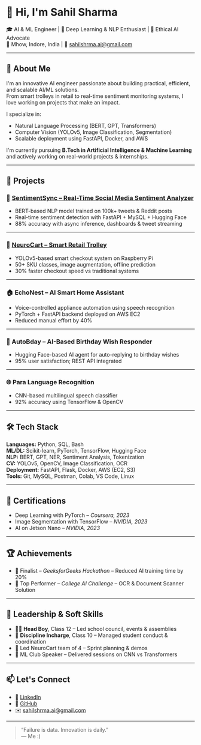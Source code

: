 # 👋 Hi, I'm Sahil Sharma

🎓 AI & ML Engineer | 🤖 Deep Learning & NLP Enthusiast | 🧠 Ethical AI Advocate  
📍 Mhow, Indore, India | 📧 sahilshrma.ai@gmail.com

---

## 🧠 About Me

I'm an innovative AI engineer passionate about building practical, efficient, and scalable AI/ML solutions.  
From smart trolleys in retail to real-time sentiment monitoring systems, I love working on projects that make an impact.

I specialize in:
- Natural Language Processing (BERT, GPT, Transformers)
- Computer Vision (YOLOv5, Image Classification, Segmentation)
- Scalable deployment using FastAPI, Docker, and AWS

I'm currently pursuing **B.Tech in Artificial Intelligence & Machine Learning** and actively working on real-world projects & internships.

---

## 🚀 Projects

### 🧠 [SentimentSync – Real-Time Social Media Sentiment Analyzer](https://github.com/Sahilsharma1705/sentiment-analysis)
- BERT-based NLP model trained on 100k+ tweets & Reddit posts
- Real-time sentiment detection with FastAPI + MySQL + Hugging Face
- 88% accuracy with async inference, dashboards & tweet streaming

---

### 🛒 [NeuroCart – Smart Retail Trolley](https://github.com/Sahilsharma1705/NeuroCart)
- YOLOv5-based smart checkout system on Raspberry Pi
- 50+ SKU classes, image augmentation, offline prediction
- 30% faster checkout speed vs traditional systems

---

### 🏠 EchoNest – AI Smart Home Assistant
- Voice-controlled appliance automation using speech recognition
- PyTorch + FastAPI backend deployed on AWS EC2
- Reduced manual effort by 40%

---

### 🎂 AutoBday – AI-Based Birthday Wish Responder
- Hugging Face-based AI agent for auto-replying to birthday wishes
- 95% user satisfaction; REST API integrated

---

### 🌐 Para Language Recognition
- CNN-based multilingual speech classifier
- 92% accuracy using TensorFlow & OpenCV

---

## 🛠️ Tech Stack

**Languages:** Python, SQL, Bash  
**ML/DL:** Scikit-learn, PyTorch, TensorFlow, Hugging Face  
**NLP:** BERT, GPT, NER, Sentiment Analysis, Tokenization  
**CV:** YOLOv5, OpenCV, Image Classification, OCR  
**Deployment:** FastAPI, Flask, Docker, AWS (EC2, S3)  
**Tools:** Git, MySQL, Postman, Colab, VS Code, Linux

---

## 📜 Certifications

- Deep Learning with PyTorch – *Coursera, 2023*  
- Image Segmentation with TensorFlow – *NVIDIA, 2023*  
- AI on Jetson Nano – *NVIDIA, 2023*

---

## 🏆 Achievements

- 🥇 Finalist – *GeeksforGeeks Hackathon* – Reduced AI training time by 20%  
- 🏅 Top Performer – *College AI Challenge* – OCR & Document Scanner Solution

---

## 🧩 Leadership & Soft Skills

- 👨‍🎓 **Head Boy**, Class 12 – Led school council, events & assemblies  
- 🚦 **Discipline Incharge**, Class 10 – Managed student conduct & coordination  
- 👥 Led NeuroCart team of 4 – Sprint planning & demos  
- 🧠 ML Club Speaker – Delivered sessions on CNN vs Transformers

---

## 📫 Let's Connect

- 🔗 [LinkedIn](https://www.linkedin.com/in/sahil-sharma-662a94257/)
- 🐙 [GitHub](https://github.com/Sahilsharma1705)
- ✉️ sahilshrma.ai@gmail.com

---

> “Failure is data. Innovation is daily.”  
> — Me :)
